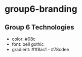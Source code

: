 group6-branding
===============

Group 6 Technologies
--------------------

- color: #08c
- font: bell gothic
- gradient: #1f8ac1 - #78cdee
